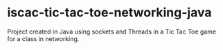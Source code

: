 # iscac-tic-tac-toe-networking-java
Project created in Java using sockets and Threads in a Tic Tac Toe game for a class in networking.
